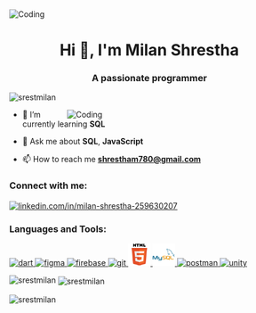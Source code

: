 <img align="center" alt="Coding" width="1500" src="https://camo.githubusercontent.com/ba9f3bd30647e352a3f5e1e45eb45c6ec7bad6155cd16aaedf4a426738da0ca5/68747470733a2f2f696e646f616e616c79746963612e636f6d2f7374617469632f696d616765732f62616e6e6572722e676966">
<h1 align="center">Hi 👋, I'm Milan Shrestha</h1>
<h3 align="center">A passionate programmer</h3>

<p align="left"> <img src="https://komarev.com/ghpvc/?username=srestmilan&label=Profile%20views&color=0e75b6&style=flat" alt="srestmilan" /> </p>
<img align="right" alt="Coding" width="400" src="https://camo.githubusercontent.com/5ddf73ad3a205111cf8c686f687fc216c2946a75005718c8da5b837ad9de78c9/68747470733a2f2f7468756d62732e6766796361742e636f6d2f4576696c4e657874446576696c666973682d736d616c6c2e676966">

- 🌱 I’m currently learning **SQL**

- 💬 Ask me about **SQL**, **JavaScript**

- 📫 How to reach me **shrestham780@gmail.com**

<h3 align="left">Connect with me:</h3>
<p align="left">
<a href="https://www.linkedin.com/in/milan-shrestha-259630207/" target="blank"><img align="center" src="https://raw.githubusercontent.com/rahuldkjain/github-profile-readme-generator/master/src/images/icons/Social/linked-in-alt.svg" alt="linkedin.com/in/milan-shrestha-259630207" height="30" width="40" /></a>
</p>

<h3 align="left">Languages and Tools:</h3>
<p align="left"> <a href="https://react.dev/" target="_blank" rel="noreferrer"> <img src="https://www.vectorlogo.zone/logos/reactjs/reactjs-icon.svg" alt="dart" width="40" height="40"/> </a> <a href="https://www.figma.com/" target="_blank" rel="noreferrer"> <img src="https://www.vectorlogo.zone/logos/figma/figma-icon.svg" alt="figma" width="40" height="40"/> </a> <a href="https://developer.mozilla.org/en-US/docs/Web/JavaScript" target="_blank" rel="noreferrer"> <img src="https://www.vectorlogo.zone/logos/javascript/javascript-icon.svg" alt="firebase" width="40" height="40"/> </a> <a href="https://git-scm.com/" target="_blank" rel="noreferrer"> <img src="https://www.vectorlogo.zone/logos/git-scm/git-scm-icon.svg" alt="git" width="40" height="40"/> </a> <a href="https://www.w3.org/html/" target="_blank" rel="noreferrer"> <img src="https://raw.githubusercontent.com/devicons/devicon/master/icons/html5/html5-original-wordmark.svg" alt="html5" width="40" height="40"/> </a> <a href="https://www.mysql.com/" target="_blank" rel="noreferrer"> <img src="https://raw.githubusercontent.com/devicons/devicon/master/icons/mysql/mysql-original-wordmark.svg" alt="mysql" width="40" height="40"/> </a> <a href="https://postman.com" target="_blank" rel="noreferrer"> <img src="https://www.vectorlogo.zone/logos/getpostman/getpostman-icon.svg" alt="postman" width="40" height="40"/> </a> <a href="https://www.typescriptlang.org/" target="_blank" rel="noreferrer"> <img src="https://www.vectorlogo.zone/logos/typescriptlang/typescriptlang-icon.svg" alt="unity" width="40" height="40"/> </a> </p>

<p><img align="left" src="https://github-readme-stats.vercel.app/api/top-langs?username=srestmilan&show_icons=true&locale=en&layout=compact" alt="srestmilan" /></p>

<p>&nbsp;<img align="center" src="https://github-readme-stats.vercel.app/api?username=srestmilan&show_icons=true&locale=en" alt="srestmilan" /></p>

<p><img align="center" src="https://github-readme-streak-stats.herokuapp.com/?user=srestmilan&" alt="srestmilan" /></p>

